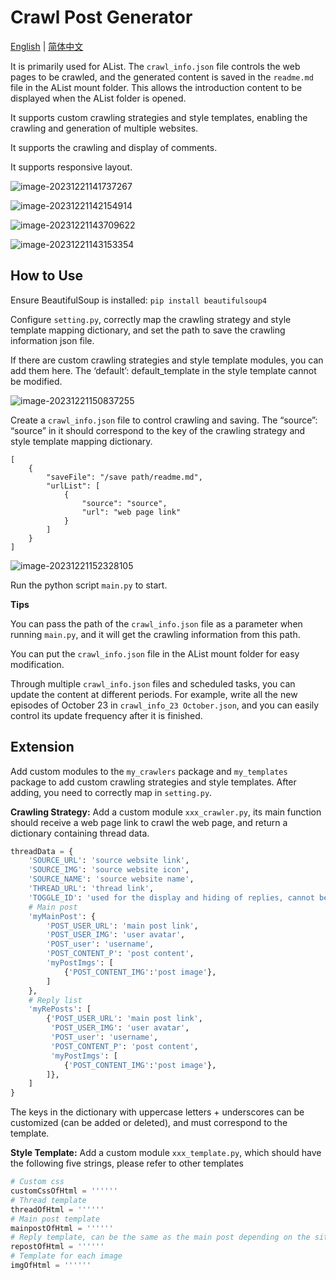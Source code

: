 # Crawl Post Generator

[English](./README.en.md) | [简体中文](./README.md)

It is primarily used for AList. The `crawl_info.json` file controls the web pages to be crawled, and the generated content is saved in the `readme.md` file in the AList mount folder. This allows the introduction content to be displayed when the AList folder is opened.

It supports custom crawling strategies and style templates, enabling the crawling and generation of multiple websites.

It supports the crawling and display of comments.

It supports responsive layout.

![image-20231221141737267](assets/image-20231221141737267.png)

![image-20231221142154914](assets/image-20231221142154914.png)

![image-20231221143709622](assets/image-20231221143709622.png)

![image-20231221143153354](assets/image-20231221143153354.png)

## How to Use

Ensure BeautifulSoup is installed: `pip install beautifulsoup4`

Configure `setting.py`, correctly map the crawling strategy and style template mapping dictionary, and set the path to save the crawling information json file.

If there are custom crawling strategies and style template modules, you can add them here. The ‘default’: default_template in the style template cannot be modified.

![image-20231221150837255](assets/image-20231221150837255.png)

Create a `crawl_info.json` file to control crawling and saving. The “source”: “source” in it should correspond to the key of the crawling strategy and style template mapping dictionary.

```
[
    {
        "saveFile": "/save path/readme.md",
        "urlList": [
            {
                "source": "source",
                "url": "web page link"
            }
        ]
    }
]
```

![image-20231221152328105](assets/image-20231221152328105.png) 

Run the python script `main.py` to start.

**Tips**

You can pass the path of the `crawl_info.json` file as a parameter when running `main.py`, and it will get the crawling information from this path.

You can put the `crawl_info.json` file in the AList mount folder for easy modification.

Through multiple `crawl_info.json` files and scheduled tasks, you can update the content at different periods. For example, write all the new episodes of October 23 in `crawl_info_23 October.json`, and you can easily control its update frequency after it is finished.

## Extension

Add custom modules to the `my_crawlers` package and `my_templates` package to add custom crawling strategies and style templates. After adding, you need to correctly map in `setting.py`.

**Crawling Strategy:** Add a custom module `xxx_crawler.py`, its main function should receive a web page link to crawl the web page, and return a dictionary containing thread data.

```python
threadData = {
    'SOURCE_URL': 'source website link',
    'SOURCE_IMG': 'source website icon',
    'SOURCE_NAME': 'source website name',
    'THREAD_URL': 'thread link',
    'TOGGLE_ID': 'used for the display and hiding of replies, cannot be repeated, can use thread id or random number',
    # Main post
    'myMainPost': { 
        'POST_USER_URL': 'main post link',
        'POST_USER_IMG': 'user avatar',
        'POST_user': 'username',
        'POST_CONTENT_P': 'post content',
        'myPostImgs': [
            {'POST_CONTENT_IMG':'post image'},
        ]
    }, 
    # Reply list
    'myRePosts': [
        {'POST_USER_URL': 'main post link',
         'POST_USER_IMG': 'user avatar',
         'POST_user': 'username',
         'POST_CONTENT_P': 'post content',
         'myPostImgs': [
            {'POST_CONTENT_IMG':'post image'},
        ]},
    ]
}
```

The keys in the dictionary with uppercase letters + underscores can be customized (can be added or deleted), and must correspond to the template.

**Style Template:** Add a custom module `xxx_template.py`, which should have the following five strings, please refer to other templates

```python
# Custom css
customCssOfHtml = ''''''
# Thread template
threadOfHtml = ''''''
# Main post template
mainpostOfHtml = ''''''
# Reply template, can be the same as the main post depending on the situation
repostOfHtml = ''''''
# Template for each image
imgOfHtml = ''''''
```